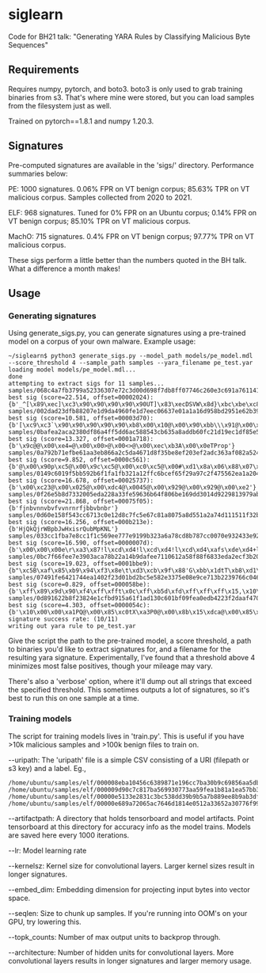 # siglearn
Code for BH21 talk: "Generating YARA Rules by Classifying Malicious Byte Sequences"

## Requirements
Requires numpy, pytorch, and boto3.  boto3 is only used to grab training binaries from s3.  That's where mine were stored, but you can load samples from the filesystem just as well.

Trained on pytorch==1.8.1 and numpy 1.20.3.

## Signatures
Pre-computed signatures are available in the 'sigs/' directory.  Performance summaries below:

PE: 1000 signatures.  0.06% FPR on VT benign corpus; 85.63% TPR on VT malicious corpus.  Samples collected from 2020 to 2021.

ELF: 968 signatures.  Tuned for 0% FPR on an Ubuntu corpus; 0.14% FPR on VT benign corpus; 85.10% TPR on VT malicious corpus.

MachO: 715 signatures.  0.4% FPR on VT benign corpus; 97.77% TPR on VT malicious corpus.

These sigs perform a little better than the numbers quoted in the BH talk.  What a difference a month makes!

## Usage
### Generating signatures
Using generate_sigs.py, you can generate signatures using a pre-trained model on a corpus of your own malware.  Example usage:
```
~/siglearn$ python3 generate_sigs.py --model_path models/pe_model.mdl --score_threshold 4 --sample_path samples --yara_filename pe_test.yar
loading model models/pe_model.mdl...
done
attempting to extract sigs for 11 samples...
samples/068c4a7fb3799a52336307e72c3d00d698f7db8ff07746c260e3c691a761141e best sig (score=22.514, offset=00002024): {b'_^[\x89\xec]\xc3\x90\x90\x90\x90\x90UT]\x83\xecDSVW\x8d}\xbc\xbe\xc8'}
samples/002dad23dfb88207e1d9da4960fe1d7eec06637e01a1a16d958bd2951e62b391 best sig (score=10.581, offset=00003d70): {b'[\xc9\xc3`\x90\x90\x90\x90\x90\xb8\x00\x10@\x00\x90\xbb\\\x91@\x00\x90\xb9r`\x8fC'}
samples/0bafea2aca2380df86a4ff5dd6ac588543cb635a8addb60fc21d19ec1df85e58 best sig (score=13.327, offset=0001a718): {b'\x9c@@\x00\xe4=@\x00\x00>@\x00<>@\x00\xec\xb3A\x00\x0eTProp'}
samples/0a792b71efbe61aa3eb866a2c5da4671d8f35be8ef203ef2adc363af082a5245 best sig (score=9.852, offset=0000c561): {b'@\x00\x90p\xc5@\x00\x9c\xc5@\x00\xc0\xc5@\x00#\xd1\x8a\x06\x88\x07\x8aF\x01\x88G'}
samples/0149c6019f5bb592b6f1fa1fb321a12ffc6bcef65f29a97c2f475562ea1a2046 best sig (score=16.678, offset=00025737): {b'\x00\xc23@\x00\x025@\x00\xdc4@\x0045@\x00\x929@\x00\x929@\x00\xe2'}
samples/0f26e5b8d7332005eda228a33fe59636b64f806be169dd3014d9229813979abb best sig (score=21.868, offset=00075f05): {b'fjnbvnnvbvfvvnrnrfjbbvbnbr'}
samples/0d60e158f543cc6713c0e12d8c7fc5e67c81a8075a8d551a2a74d111511f32b7 best sig (score=16.256, offset=000b213e): {b'HjQkQjrWBpbJwHxisrQubMpKNL'}
samples/033cc1fba7e8cc1f1c569ee777e9199b323a6a78cd8b787cc0070e932433e921 best sig (score=16.590, offset=0000007d): {b'\x00\x00\x00e\r\xa3\x87!l\xcd\xd4!l\xcd\xd4!l\xcd\xd4\xafs\xde\xd4+l\xcd'}
samples/0bc7f66fee7e3903aca78b22a14b9dafee7110612a58f88f6833eda2ecf3b200 best sig (score=19.023, offset=0001bbe9): {b"\xc5B\xaf\x85\xb9\x94\xf3\x8e\t\xd3\xcb\x9f\x88'G\xbb\x1dtT\xb8\xd1\xe3\xb8/\xfe\x7f"}
samples/07491fe6421744ea1402f23d01bd2bc5e582e3375e08e9ce713b2239766c0466 best sig (score=0.829, offset=000058be): {b'\xff\x89\x9d\x90\xf4\xff\xfft\x0c\xff\xb5d\xfd\xff\xff\xff\x15,\x10\x00\x01\xc7\x85\xa8\xf4\xff'}
samples/0d891622b8f23824e1cfbd915a61f1ad130c601bf09fea0edb4223f2daaf4705 best sig (score=4.303, offset=0000054c): {b'\x10\x00\x00\xa1PQ@\x00\x85\xc0tX\xa3P0@\x00\x8b\x15\xdca@\x00\x85\xd2\x0f'}
signature success rate: (10/11)
writing out yara rule to pe_test.yar
```

Give the script the path to the pre-trained model, a score threshold, a path to binaries you'd like to extract signatures for, and a filename for the resulting yara signature.  Experimentally, I've found that a threshold above 4 minimizes most false positives, though your mileage may vary.

There's also a 'verbose' option, where it'll dump out all strings that exceed the specified threshold.  This sometimes outputs a lot of signatures, so it's best to run this on one sample at a time.


### Training models
The script for training models lives in 'train.py'.  This is useful if you have >10k malicious samples and >100k benign files to train on.

--uripath:
The 'uripath' file is a simple CSV consisting of a URI (filepath or s3 key) and a label.  Eg.,
```
/home/ubuntu/samples/elf/000008eba10456c6389871e196cc7ba30b9c69856aa5db9e8d4dc10de38f5e89,0
/home/ubuntu/samples/elf/000009d90c7c817ba569930773aa59fea1b81a1ea57bb307afdd544f9f190d55,0
/home/ubuntu/samples/elf/00000e5133e2831c3bc538dd39b9b5a7b889ee8b9ab3df77a9d0b5ac04ed3554,0
/home/ubuntu/samples/elf/00000e689a72065ac7646d1814e0512a33652a30776f99f277cad96df27cf0bc,0
```

--artifactpath:
A directory that holds tensorboard and model artifacts.  Point tensorboard at this directory for accuracy info as the model trains.  Models are saved here every 1000 iterations.

--lr:
Model learning rate

--kernelsz:
Kernel size for convolutional layers.  Larger kernel sizes result in longer signatures.

--embed_dim:
Embedding dimension for projecting input bytes into vector space.

--seqlen:
Size to chunk up samples.  If you're running into OOM's on your GPU, try lowering this.

--topk_counts:
Number of max output units to backprop through.

--architecture:
Number of hidden units for convolutional layers.  More convolutional layers results in longer signatures and larger memory usage.

